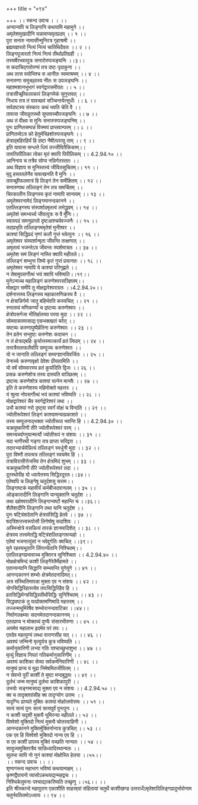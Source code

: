 +++
title = "०९४"

+++
।। स्कन्द उवाच । । ।।  
अन्यान्यपि च लिङ्गानि कथयामि महामुने ।।  
अमृतेशमुखादीनि यन्नामाप्यमृतप्रदम् ।। १ ।।  
पुरा सनारु नामासीन्मुनिरत्र गृहाश्रमी ।।  
ब्रह्मयज्ञरतो नित्यं नित्यं चातिथिदैवतः ।। २ ।।  
लिङ्गपूजारतो नित्यं नित्यं तीर्थाप्रतिग्रही ।।  
तस्यर्षेरभवत्पुत्रः सनारोरुपजङ्घनिः ।।३।।  
स कदाचिद्गतोरण्यं तत्र दष्टः पृदाकुना ।।  
अथ तत्स वयोभिश्च स आनीतः स्वमाश्रमम् ।। ४ ।।  
सनारुणा समुच्छ्वस्य नीतः स उपजङ्घनिः ।।  
महाश्मशानभूभागं स्वर्गद्वारसमीपतः ।। ५ ।।  
तत्रासीच्छ्रीफलाकारं लिङ्गमेकं सुगुप्तवत् ।।  
निधाय तत्र तं यावच्छवं सञ्चिन्तयेत्सुधीः ।। ६ ।।  
सर्पदष्टस्य संस्कारः कथं भवति चेति वै ।।  
तावत्स जीवन्नुत्तस्थौ सुप्तवच्चौपजङ्घनिः ।। ७ ।।  
अथ तं वीक्ष्य स मुनिः सनारुरुपजङ्घनिम् ।।  
पुनः प्राणितसम्पन्नं विस्मयं प्राप्तवान्परम् ।। ८ ।।  
प्राणितव्येऽत्र को हेतुर्मच्छिशोरुपजङ्घनेः ।।  
क्षेत्राद्बहिरहिर्यं हि दष्टा नैषीत्परासु ताम् ।। ९ ।।  
इति यावत्स सन्धत्ते धियं तज्जीवितैकिकाम्।।  
तावत्पिपीलिका त्वेका मृतं क्वापि पिपीलिकम् ।। 4.2.94.१० ।।  
आनिनाय च तत्रैव सोप्य नन्निर्गतस्ततः ।।  
अथ विज्ञाय स मुनिस्तत्त्वं जीवितसूचितम्।। ११ ।।  
मृदु हस्ततलेनैव यावत्खनति वै मुनिः ।।  
तावच्छ्रीफलमात्रं हि लिङ्गं तेन समीक्षितम् ।। १२ ।।  
सनारुणाथ तल्लिङ्गं तेन तत्र समर्चितम् ।।  
चिरकालीन लिङ्गस्य कृतं नामापि सान्वयम् ।। १३ ।।  
अमृतेश्वरनामेदं लिङ्गमानन्दकानने ।।  
एतल्लिङ्गस्य संस्पर्शादमृतत्वं लभेद्ध्रुवम् ।। १४ ।।  
अमृतेशं समभ्यर्च्य जीवत्पुत्रः स वै मुनिः।।  
स्वास्पदं समनुप्राप्तो दृष्टआश्चर्यवज्जनैः ।। १५ ।।  
तदाप्रभृति तल्लिङ्गममृतेशं मुनीश्वर ।।  
काश्यां सिद्धिप्रदं नृणां कलौ गुप्तं भवेत्पुनः ।। १६ ।।  
अमृतेश्वर संस्पर्शान्मृता जीवन्ति तत्क्षणात् ।।  
अमृतत्वं भजन्तेऽत्र जीवन्तः स्पर्शमात्रतः ।। ३७ ।।  
अमृतेश समं लिङ्गं नास्ति क्वापि महीतले।।  
तल्लिङ्गं शम्भुना तिष्ये कृतं गुप्तं प्रयत्नतः ।। १८ ।।  
अमृतेश्वर नामापि ये काश्यां परिगृह्णते ।।  
न तेषामुपसर्गोत्थं भयं क्वापि भविष्यति।।१९।।  
मुनेऽन्यच्च महालिङ्गं करुणेश्वरसञ्ज्ञितम्।।  
मोक्षद्वार समीपे तु मोक्षद्वारेश्वराग्रतः ।।4.2.94.२०।।  
दर्शनात्तस्य लिङ्गस्य महाकारुणिकस्य वै ।।  
न क्षेत्रान्निर्गमो जातु बहिर्भवति कस्यचित् ।। २१ ।।  
स्नातव्यं मणिकर्ण्यां च द्रष्टव्यः करुणेश्वरः ।।  
क्षेत्रोपसर्गजा भीतिर्हातव्या परया मुदा ।। २२ ।।  
सोमवासरमासाद्य एकभक्तव्रतं चरेत् ।।  
यष्टव्यः करुणापुष्पैर्व्रतिना करुणेश्वरः ।। २३ ।।  
तेन व्रतेन सन्तुष्टः करुणेशः कदाचन ।।  
न तं क्षेत्राद्बहिः कुर्यात्तस्मात्कार्यं व्रतं त्विदम् ।। २४ ।।  
तत्पत्रैस्तत्फलैर्वापि सम्पूज्यः करुणेश्वरः ।।  
यो न जानाति तल्लिङ्गं सम्यग्ज्ञानविवर्जितः ।। २५ ।।  
तेनार्च्यः करुणावृक्षो देवेशः प्रीयतामिति ।।  
यो वर्षं सोमवारस्य व्रतं कुर्यादिति द्विजः ।। २६ ।।  
प्रसन्नः करुणेशोत्र तस्य दास्यति वाञ्छितम् ।।  
द्रष्टव्यः करुणेशोत्र काश्यां यत्नेन मानवैः ।। २७ ।।  
इति ते करुणेशस्य महिमोक्तो महत्तरः ।।  
यं श्रुत्वा नोपसर्गोत्थं भयं काश्यां भविष्यति ।। २८ ।।  
मोक्षद्वारेश्वरं चैव स्वर्गद्वोरेश्वरं तथा ।।  
उभौ काश्यां नरो दृष्ट्वा स्वर्गं मोक्षं च विन्दति ।। २९ ।।  
ज्योतीरूपेश्वरं लिङ्गं काश्यामन्यत्प्रकाशते ।।  
तस्य सम्पूजनाद्भक्ता ज्योतीरूपा भवन्ति हि ।। 4.2.94.३० ।।  
चक्रपुष्करिणी तीरे ज्योतीरूपेश्वरं परम् ।।  
समभ्यर्च्याप्नुयान्मर्त्यो ज्योतीरूपं न संशयः ।। ३१ ।।  
यदा भागीरथी गङ्गा तत्र प्राप्ता सरिद्वरा ।।  
तदारभ्यार्चयेन्नित्यं तल्लिङ्गं स्वर्धुनी मुदा ।। ३२ ।।  
पुरा विष्णौ तपत्यत्र तल्लिङ्गं स्वयमेव हि ।।  
तत्राविरासीत्तेजस्वि तेन क्षेत्रमिदं शुभम् ।। ३३ ।।  
चक्रपुष्करिणी तीरे ज्योतीरूपेश्वरं तदा ।।  
दूरस्थोपीह यो ध्यायेत्तस्य सिद्धिरदूरतः।।३४।।  
एतेष्वपि च लिङ्गेषु चतुर्दशसु सत्तम।।  
लिङ्गाष्टकं महावीर्यं कर्मबीजदवानलम् ।। ३५ ।।  
ओङ्कारादीनि लिङ्गानि यान्युक्तानि चतुर्दश ।।  
तथा दक्षेश्वरादीनि लिङ्गान्यष्टौ महान्ति च ।।३६।।  
शैलैशादीनि लिङ्गानि तथा यानि चतुर्दश ।।  
पुनः षट्त्रिंशदेतानि क्षेत्रसंसिद्धि हेतवे ।। ३७ ।।  
षदत्रिंशत्तत्त्वरूपोसौ लिगेष्वेषु सदाशिवः ।।  
अस्मिन्क्षेत्रे वसन्नित्यं तारकं ज्ञानमादिशेत् ।। ३८ ।।  
क्षेत्रस्य तत्त्वमेतद्धि षट्त्रिंशल्लिङ्गरूप्यहो ।।  
एतेषां भजनात्पुंसां न भवेद्दुर्गतिः क्वचित् ।।३९।।  
मुने रहस्यभूतानि र्लिगान्येतानि निश्चितम्।।  
एतल्लिङ्गप्रभावाच्च मुक्तिरत्र सुनिश्चिता ।। 4.2.94.४० ।।  
मोक्षक्षेत्रमिन्दं काशी लिङ्गैरेतैर्मेहामते ।।  
एतान्यन्यानि सिद्धानि सम्भवन्ति युगेयुगे ।। ४१ ।।  
आनन्दकाननं शम्भोः क्षेत्रमेतदनादिमत्।।  
अत्र संस्थितिमापन्ना मुक्ता एव न संशयः ।। ४२ ।।  
योगसिद्धिरिहास्त्येव तपःसिद्धिरिहैव हि ।।  
व्रतसिद्धिर्मन्त्रसिद्धिस्तीर्थसिद्धिः सुनिश्चितम् ।। ४३ ।।  
सिद्ध्यष्टकं तु यत्प्रोक्तमणिमादि महत्तरम् ।।  
तज्जन्मभूमिरेषैव शम्भोरानन्दवाटिका ।।४४।।  
निर्वाणलक्ष्म्याः सदनमेतदानन्दकाननम् ।।  
एतत्प्राप्य न मोक्तव्यं पुण्यैः संसारभीरुणा ।। ४५ ।।  
अयमेव महालाभ इदमेव परं तपः ।।  
एतदेव महत्पुण्यं लब्धा वाराणसीह यत् ।। ।। ४६ ।।  
अवश्यं जन्मिनो मृत्युर्यत्र कुत्र भविष्यति ।।  
कर्मानुसारिणी लभ्या गतिः पश्चाच्छुभाशुभा ।। ४७ ।।  
मृत्युं विज्ञाय नियतं गतिकर्मानुसारिणीम् ।।  
अवश्यं काशिका सेव्या सर्वकर्मनिवारिणी ।। ४८ ।।  
मानुष्यं प्राप्य यं मूढा निमेषमितजीवितम् ।।  
न सेवन्ते पुरीं काशीं ते मुष्टा मन्दबुद्धयः ।। ४९ ।।  
दुर्लभं जन्म मानुष्यं दुर्लभा काशिकापुरी ।।  
उभयोः सङ्गमासाद्य मुक्ता एव न संशयः ।। 4.2.94.५० ।।  
क्व च तादृक्तपांसीह क्व तादृग्योग उत्तमः ।।  
यादृग्भिः प्राप्यते मुक्तिः काश्यां मोक्षोत्तमोत्तमः ।। ५१ ।।  
सत्यं सत्यं पुनः सत्यं सत्यपूर्वं पुनःपुनः ।।  
न काशी सदृशी मुक्त्यै भूमिरन्या महीतले।। ५२ ।।  
विश्वेशो मुक्तिदो नित्यं मुक्त्यै चोत्तरवाहिनी ।।  
आनन्दकानने मुक्तिर्मुक्तिर्नान्यत्र कुत्रचित् ।। ५३ ।।  
एक एव हि विश्वेशो मुक्तिदो नान्य एव हि ।।  
स एव काशीं प्रापय्य मुक्तिं यच्छति नान्यतः ।। ५४ ।।  
सायुज्यमुक्तिरत्रैव सान्निध्यादिरथान्यतः ।।  
सुलभा सापि नो नूनं काश्यां मोक्षोस्ति हेलया ।।५५।।  
।। स्कन्द उवाच ।। ।।  
शृण्वगस्त्य महाभाग भविष्यं कथयाम्यहम् ।।  
कृष्णद्वैपायनो व्यासोऽकथयद्यन्महद्वचः ।।  
निश्चिकेतुमनाः पश्चाद्यत्करिष्यति तच्छृणु ।।५६।। ।।  
इति श्रीस्कान्दे महापुराण एकाशीति साहस्र्यां संहितायां चतुर्थे काशीखण्ड उत्तरार्धेऽमृतेशादिलिङ्गप्रादुर्भावोनाम चतुर्नवतितमोऽध्यायः ।। ९४ ।।